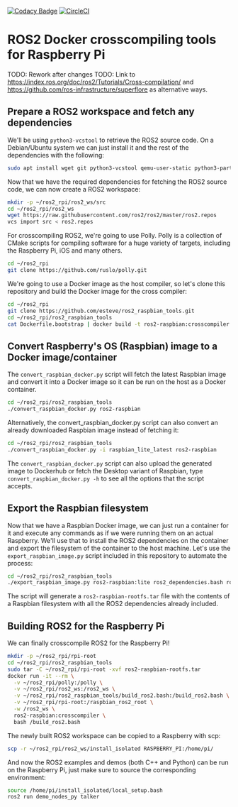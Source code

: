 [![Codacy Badge](https://api.codacy.com/project/badge/Grade/362b42f974ee4426a51e508bf939619b)](https://app.codacy.com/app/avrabe/ros2_raspbian_tools?utm_source=github.com&utm_medium=referral&utm_content=avrabe/ros2_raspbian_tools&utm_campaign=Badge_Grade_Settings)
[![CircleCI](https://circleci.com/gh/avrabe/ros2_raspbian_tools/tree/master.svg?style=svg)](https://circleci.com/gh/avrabe/ros2_raspbian_tools/tree/master)

ROS2 Docker crosscompiling tools for Raspberry Pi
=================================================

TODO: Rework after changes
TODO: Link to https://index.ros.org/doc/ros2/Tutorials/Cross-compilation/ and https://github.com/ros-infrastructure/superflore as alternative ways.

Prepare a ROS2 workspace and fetch any dependencies
---------------------------------------------------

We'll be using `python3-vcstool` to retrieve the ROS2 source code. On a Debian/Ubuntu system we can
just install it and the rest of the dependencies with the following:

```sh
sudo apt install wget git python3-vcstool qemu-user-static python3-parted python3-requests
```

Now that we have the required dependencies for fetching the ROS2 source code, we can now create a ROS2
workspace:

```sh
mkdir -p ~/ros2_rpi/ros2_ws/src
cd ~/ros2_rpi/ros2_ws
wget https://raw.githubusercontent.com/ros2/ros2/master/ros2.repos
vcs import src < ros2.repos
```

For crosscompiling ROS2, we're going to use Polly. Polly is a collection of CMake scripts for
compiling software for a huge variety of targets, including the Raspberry Pi, iOS and many others.

```sh
cd ~/ros2_rpi
git clone https://github.com/ruslo/polly.git
```

We're going to use a Docker image as the host compiler, so let's clone this repository and
build the Docker image for the cross compiler:

```sh
cd ~/ros2_rpi
git clone https://github.com/esteve/ros2_raspbian_tools.git
cd ~/ros2_rpi/ros2_raspbian_tools
cat Dockerfile.bootstrap | docker build -t ros2-raspbian:crosscompiler -
```

Convert Raspberry's OS (Raspbian) image to a Docker image/container
-------------------------------------------------------------------

The `convert_raspbian_docker.py` script will fetch the latest Raspbian image and convert it into a
Docker image so it can be run on the host as a Docker container.

```sh
cd ~/ros2_rpi/ros2_raspbian_tools
./convert_raspbian_docker.py ros2-raspbian
```

Alternatively, the convert_raspbian_docker.py script can also convert an already downloaded
Raspbian image instead of fetching it:

```sh
cd ~/ros2_rpi/ros2_raspbian_tools
./convert_raspbian_docker.py -i raspbian_lite_latest ros2-raspbian
```

The `convert_raspbian_docker.py` script can also upload the generated image to Dockerhub or fetch
the Desktop variant of Raspbian, type `convert_raspbian_docker.py -h` to see all the options that
the script accepts.

Export the Raspbian filesystem
------------------------------

Now that we have a Raspbian Docker image, we can just run a container for it and execute any
commands as if we were running them on an actual Raspberry. We'll use that to install the ROS2
dependencies on the container and export the filesystem of the container to the host machine.
Let's use the `export_raspbian_image.py` script included in this repository to automate the
process:

```sh
cd ~/ros2_rpi/ros2_raspbian_tools
./export_raspbian_image.py ros2-raspbian:lite ros2_dependencies.bash ros2-raspbian-rootfs.tar
```

The script will generate a `ros2-raspbian-rootfs.tar` file with the contents of a Raspbian
filesystem with all the ROS2 dependencies already included.

Building ROS2 for the Raspberry Pi
----------------------------------

We can finally crosscompile ROS2 for the Raspberry Pi!

```sh
mkdir -p ~/ros2_rpi/rpi-root
cd ~/ros2_rpi/ros2_raspbian_tools
sudo tar -C ~/ros2_rpi/rpi-root -xvf ros2-raspbian-rootfs.tar
docker run -it --rm \
  -v ~/ros2_rpi/polly:/polly \
  -v ~/ros2_rpi/ros2_ws:/ros2_ws \
  -v ~/ros2_rpi/ros2_raspbian_tools/build_ros2.bash:/build_ros2.bash \
  -v ~/ros2_rpi/rpi-root:/raspbian_ros2_root \
  -w /ros2_ws \
  ros2-raspbian:crosscompiler \
  bash /build_ros2.bash
```

The newly built ROS2 workspace can be copied to a Raspberry with scp:

```sh
scp -r ~/ros2_rpi/ros2_ws/install_isolated RASPBERRY_PI:/home/pi/
```

And now the ROS2 examples and demos (both C++ and Python) can be run on the Raspberry Pi, just
make sure to source the corresponding environment:

```sh
source /home/pi/install_isolated/local_setup.bash
ros2 run demo_nodes_py talker
```
